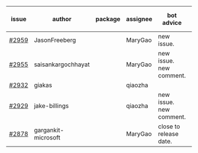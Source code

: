 | issue | author | package | assignee | bot advice | created date of issue | target release date | date from target |
| ------ | ------ | ------ | ------ | ------ | ------ | ------ | :-----: |
| [#2959](https://github.com/Azure/sdk-release-request/issues/2959) | JasonFreeberg |  | MaryGao | new issue. | 06-28 | 07-04 |  |
| [#2955](https://github.com/Azure/sdk-release-request/issues/2955) | saisankargochhayat |  | MaryGao | new issue. new comment. | 06-27 | 07-07 |  |
| [#2932](https://github.com/Azure/sdk-release-request/issues/2932) | giakas |  | qiaozha |  | 06-21 | 06-23 |  |
| [#2929](https://github.com/Azure/sdk-release-request/issues/2929) | jake-billings |  | qiaozha | new issue. new comment. | 06-20 | 07-08 |  |
| [#2878](https://github.com/Azure/sdk-release-request/issues/2878) | gargankit-microsoft |  | MaryGao | close to release date.  | 06-03 | 06-30 | 0 |

